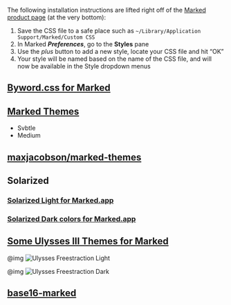 The following installation instructions are lifted right off of the [Marked product page](http://markedapp.com/) (at the very bottom):

1. Save the CSS file to a safe place such as `~/Library/Application Support/Marked/Custom CSS`  
2. In Marked **_Preferences_**, go to the **Styles** pane  
3. Use the _plus_ button to add a new style, locate your CSS file and hit “OK”  
4. Your style will be named based on the name of the CSS file, and will now be available in the Style dropdown menus  

## [Byword.css for Marked](https://github.com/EvanLovely/markdown-styles/tree/master/Byword%20for%20Marked)

## [Marked Themes](https://github.com/chrishunt/marked)
- Svbtle  
- Medium  

## [maxjacobson/marked-themes](https://github.com/maxjacobson/marked-themes)

## Solarized
### [Solarized Light for Marked.app](https://github.com/jgoodall/markedapp-solarized)

### [Solarized Dark colors for Marked.app](https://gist.github.com/kconner/3453403)

## [Some Ulysses III Themes for Marked](http://www.candlerblog.com/2013/04/11/ulysses-iii-and-marked/)

@img ![Ulysses Freestraction Light](http://www.candlerblog.com/images/2013/04/freestraction-light.png)

@img ![Ulysses Freestraction Dark](http://www.candlerblog.com/images/2013/04/freestraction-dark.png)

## [base16-marked](https://github.com/chrisopedia/base16-marked)
